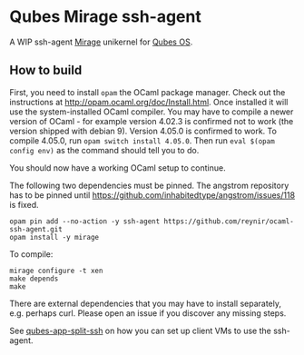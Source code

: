 # Qubes Mirage ssh-agent

A WIP ssh-agent [Mirage](https://mirage.io/) unikernel for [Qubes OS](https://qubes-os.org/).

## How to build

First, you need to install `opam` the OCaml package manager. Check out the instructions at http://opam.ocaml.org/doc/Install.html.
Once installed it will use the system-installed OCaml compiler.
You may have to compile a newer version of OCaml - for example version 4.02.3 is confirmed not to work (the version shipped with debian 9). Version 4.05.0 is confirmed to work.
To compile 4.05.0, run `opam switch install 4.05.0`. Then run `eval $(opam config env)` as the command should tell you to do.

You should now have a working OCaml setup to continue.

The following two dependencies must be pinned.
The angstrom repository has to be pinned until https://github.com/inhabitedtype/angstrom/issues/118 is fixed.

    opam pin add --no-action -y ssh-agent https://github.com/reynir/ocaml-ssh-agent.git
    opam install -y mirage

To compile:

    mirage configure -t xen
    make depends
    make

There are external dependencies that you may have to install separately, e.g. perhaps curl. Please open an issue if you discover any missing steps.

See [qubes-app-split-ssh](https://github.com/henn/qubes-app-split-ssh) on how you can set up client VMs to use the ssh-agent.
